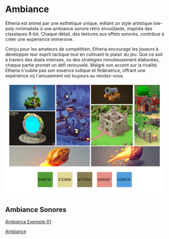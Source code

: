# Ambiance

 Etheria est animé par une esthétique unique, mêlant un style artistique low-poly minimaliste à une ambiance sonore rétro envoûtante, inspirée des classiques 8-bit. Chaque détail, des textures aux effets sonores, contribue à créer une expérience immersive.

Conçu pour les amateurs de compétition, Etheria encourage les joueurs à développer leur esprit tactique tout en cultivant le plaisir du jeu. Que ce soit à travers des duels intenses, ou des stratégies minutieusement élaborées, chaque partie promet un défi renouvelé. Malgré son accent sur la rivalité, Etheria n'oublie pas son essence ludique et fédératrice, offrant une expérience où l'amusement est toujours au rendez-vous.

![Alt text](/Assets/moodboard_etheria.png)

<!-- Ici mettre tous les documents et références associés à l'établissement de l'ambiance du projet   -->
## Ambiance Sonores
[Ambiance Exemple 01](https://youtu.be/_vIWEUwRDTs)

<!-- ## Références -->

[Ambiance](https://tim-montmorency.com/582523-gestion/#/contenus/2_scenarisation/30_ambiances/)
